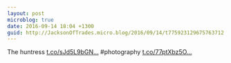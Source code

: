 ```yaml
---
layout: post
microblog: true
date: 2016-09-14 18:04 +1300
guid: http://JacksonOfTrades.micro.blog/2016/09/14/t775923129675763712.html
---
```

The huntress [t.co/sJd5L9bGN...](https://t.co/sJd5L9bGN9) #photography [t.co/77ptXbz5O...](https://t.co/77ptXbz5O5)
